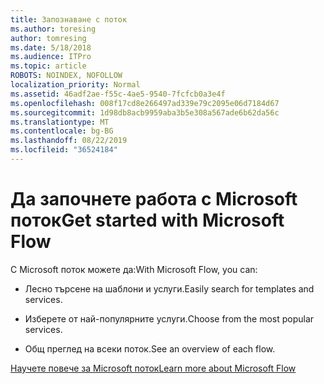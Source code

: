 ```yaml
---
title: Запознаване с поток
ms.author: toresing
author: tomresing
ms.date: 5/18/2018
ms.audience: ITPro
ms.topic: article
ROBOTS: NOINDEX, NOFOLLOW
localization_priority: Normal
ms.assetid: 46adf2ae-f55c-4ae5-9540-7fcfcb0a3e4f
ms.openlocfilehash: 008f17cd8e266497ad339e79c2095e06d7184d67
ms.sourcegitcommit: 1d98db8acb9959aba3b5e308a567ade6b62da56c
ms.translationtype: MT
ms.contentlocale: bg-BG
ms.lasthandoff: 08/22/2019
ms.locfileid: "36524184"
---
```

# <a name="get-started-with-microsoft-flow"></a><span data-ttu-id="c1aa6-102">Да започнете работа с Microsoft поток</span><span class="sxs-lookup"><span data-stu-id="c1aa6-102">Get started with Microsoft Flow</span></span>

<span data-ttu-id="c1aa6-103">С Microsoft поток можете да:</span><span class="sxs-lookup"><span data-stu-id="c1aa6-103">With Microsoft Flow, you can:</span></span>
  
- <span data-ttu-id="c1aa6-104">Лесно търсене на шаблони и услуги.</span><span class="sxs-lookup"><span data-stu-id="c1aa6-104">Easily search for templates and services.</span></span>
    
- <span data-ttu-id="c1aa6-105">Изберете от най-популярните услуги.</span><span class="sxs-lookup"><span data-stu-id="c1aa6-105">Choose from the most popular services.</span></span>
    
- <span data-ttu-id="c1aa6-106">Общ преглед на всеки поток.</span><span class="sxs-lookup"><span data-stu-id="c1aa6-106">See an overview of each flow.</span></span>
    
[<span data-ttu-id="c1aa6-107">Научете повече за Microsoft поток</span><span class="sxs-lookup"><span data-stu-id="c1aa6-107">Learn more about Microsoft Flow</span></span>](https://go.microsoft.com/fwlink/?linkid=874446)
  

